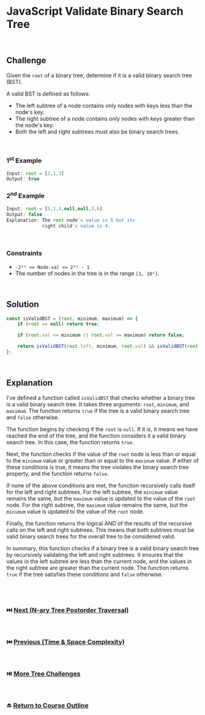 # JavaScript Validate Binary Search Tree
<br/>

## Challenge
Given the `root` of a binary tree, determine if it is a valid binary search tree (BST).

A valid BST is defined as follows:

- The left subtree of a node contains only nodes with keys less than the node's key.
- The right subtree of a node contains only nodes with keys greater than the node's key.
- Both the left and right subtrees must also be binary search trees.

<br/>

### 1<sup>st</sup> Example

```JavaScript
Input: root = [2,1,3]
Output: true
```

### 2<sup>nd</sup> Example

```JavaScript
Input: root = [5,1,4,null,null,3,6]
Output: false
Explanation: The root node's value is 5 but its
             right child's value is 4.
```

<br/>

### Constraints

- `-2³¹ <= Node.val <= 2³¹ - 1`
- The number of nodes in the tree is in the range `[1, 10⁴]`.

<br/>

## Solution

```JavaScript
const isValidBST = (root, minimum, maximum) => {
    if (root == null) return true;

    if (root.val <= minimum || root.val >= maximum) return false;

    return isValidBST(root.left, minimum, root.val) && isValidBST(root.right, root.val, maximum);
};
```

<br/>

## Explanation

I've defined a function called `isValidBST` that checks whether a binary tree is a valid binary search tree. It takes three arguments: `root`, `minimum`, and `maximum`. The function returns `true` if the tree is a valid binary search tree and `false` otherwise.
<br/>

The function begins by checking if the `root` is `null`. If it is, it means we have reached the end of the tree, and the function considers it a valid binary search tree. In this case, the function returns `true`.
<br/>

Next, the function checks if the value of the `root` node is less than or equal to the `minimum` value or greater than or equal to the `maximum` value. If either of these conditions is true, it means the tree violates the binary search tree property, and the function returns `false`.
<br/>

If none of the above conditions are met, the function recursively calls itself for the left and right subtrees. For the left subtree, the `minimum` value remains the same, but the `maximum` value is updated to the value of the `root` node. For the right subtree, the `maximum` value remains the same, but the `minimum` value is updated to the value of the `root` node.
<br/>

Finally, the function returns the logical AND of the results of the recursive calls on the left and right subtrees. This means that both subtrees must be valid binary search trees for the overall tree to be considered valid.
<br/>

In summary, this function checks if a binary tree is a valid binary search tree by recursively validating the left and right subtrees. It ensures that the values in the left subtree are less than the current node, and the values in the right subtree are greater than the current node. The function returns `true` if the tree satisfies these conditions and `false` otherwise.
<br/>
<br/>
<br/>
<br/>

### :next_track_button: [Next (N-ary Tree Postorder Traversal)][Next]
<br/>

### :previous_track_button: [Previous (Time & Space Complexity)][Previous]
<br/>

### :play_or_pause_button: [More Tree Challenges][More]
<br/>

### :eject_button: [Return to Course Outline][Return]
<br/>

[Next]: https://github.com/Superklok/JavaScriptTrees/blob/main/JavaScriptNaryTreePostorderTraversal.md
[Previous]: https://github.com/Superklok/ProgrammingPrinciples/blob/main/TimeAndSpaceComplexity.md
[More]: https://github.com/Superklok/JavaScriptTrees
[Return]: https://github.com/Superklok/LearnJavaScript